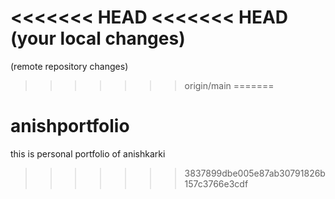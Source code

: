 <<<<<<< HEAD
<<<<<<< HEAD
(your local changes)
=======
(remote repository changes)
>>>>>>> origin/main
=======
# anishportfolio
this is personal portfolio of anishkarki
>>>>>>> 3837899dbe005e87ab30791826b157c3766e3cdf

